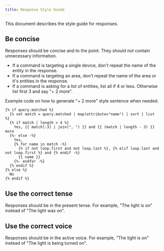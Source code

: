 ```yaml
---
title: Response Style Guide
---
```


This document describes the style guide for responses.

## Be concise

Responses should be concise and to the point. They should not contain unnecessary information.

- If a command is targeting a single device, don't repeat the name of the entity in the response.
- If a command is targeting an area, don't repeat the name of the area or it's entities in the response.
- If a command is asking for a list of entities, list all if 4 or less. Otherwise list first 3 and say "+ 2 more".

Example code on how to generate "+ 2 more" style sentence when needed.

```jinja2
{% if query.matched %}
  {% set match = query.matched | map(attribute="name") | sort | list %}
  {% if match | length > 4 %}
    Yes, {{ match[:3] | join(", ") }} and {{ (match | length - 3) }} more
  {%- else -%}
    Yes,
    {% for name in match -%}
      {% if not loop.first and not loop.last %}, {% elif loop.last and not loop.first %} and {% endif -%}
      {{ name }}
    {%- endfor -%}
  {% endif %}
{% else %}
  No
{% endif %}
```

## Use the correct tense

Responses should be in the present tense. For example, "The light is on" instead of "The light was on".

## Use the correct voice

Responses should be in the active voice. For example, "The light is on" instead of "The light is being turned on".

